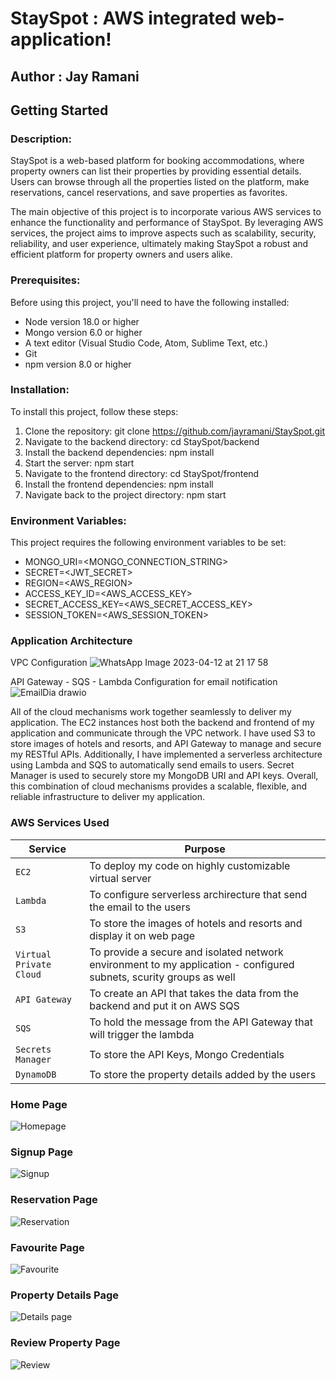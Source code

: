 # StaySpot : AWS integrated web-application!

## Author : Jay Ramani

## Getting Started

### **Description:**

StaySpot is a web-based platform for booking accommodations, where property owners can list their properties by providing essential details. Users can browse through all the properties listed on the platform, make reservations, cancel reservations, and save properties as favorites.

The main objective of this project is to incorporate various AWS services to enhance the functionality and performance of StaySpot. By leveraging AWS services, the project aims to improve aspects such as scalability, security, reliability, and user experience, ultimately making StaySpot a robust and efficient platform for property owners and users alike.

### **Prerequisites:**

Before using this project, you'll need to have the following installed:

- Node version 18.0 or higher 
- Mongo version 6.0 or higher
- A text editor (Visual Studio Code, Atom, Sublime Text, etc.)
- Git
- npm version 8.0 or higher


### **Installation:**

To install this project, follow these steps:

1. Clone the repository: git clone https://github.com/jayramani/StaySpot.git
2. Navigate to the backend directory: cd StaySpot/backend
3. Install the backend dependencies: npm install
4. Start the server: npm start
5. Navigate to the frontend directory: cd StaySpot/frontend
6. Install the frontend dependencies: npm install
7. Navigate back to the project directory: npm start

### **Environment Variables:**

This project requires the following environment variables to be set:

- MONGO_URI=<MONGO_CONNECTION_STRING>
- SECRET=<JWT_SECRET>
- REGION=<AWS_REGION>
- ACCESS_KEY_ID=<AWS_ACCESS_KEY>
- SECRET_ACCESS_KEY=<AWS_SECRET_ACCESS_KEY>
- SESSION_TOKEN=<AWS_SESSION_TOKEN><!-- Optional -->


### **Application Architecture**

VPC Configuration
![WhatsApp Image 2023-04-12 at 21 17 58](https://user-images.githubusercontent.com/37774914/234600771-3d23c633-67a7-4912-bd94-3540571a410f.jpg)


API Gateway - SQS - Lambda Configuration for email notification
![EmailDia drawio](https://user-images.githubusercontent.com/37774914/234600812-3e0a1689-9e71-4e3b-b243-e85639039812.png)

All of the cloud mechanisms work together seamlessly to deliver my application. The EC2 instances host both the backend and frontend of my application and communicate through the VPC network. I have used S3 to store images of hotels and resorts, and API Gateway to manage and secure my RESTful APIs. Additionally, I have implemented a serverless architecture using Lambda and SQS to automatically send emails to users. Secret Manager is used to securely store my MongoDB URI and API keys. Overall, this combination of cloud mechanisms provides a scalable, flexible, and reliable infrastructure to deliver my application.
### **AWS Services Used**

| Service | Purpose |
| --- | --- |
| `EC2` | To deploy my code on highly customizable virtual server |
| `Lambda` | To configure serverless archirecture that send the email to the users  |
| `S3` | To store the images of hotels and resorts and display it on web page  |
| `Virtual Private Cloud` | To provide a secure and isolated network environment to my application - configured subnets, scurity groups as well  |
| `API Gateway` | To create an API that takes the data from the backend and put it on AWS SQS  |
| `SQS` | To hold the message from the API Gateway that will trigger the lambda  |
| `Secrets Manager` | To store the API Keys, Mongo Credentials  |
| `DynamoDB` | To store the property details added by the users  |


### **Home Page**
![Homepage](https://user-images.githubusercontent.com/37774914/234597689-62c2e4f9-6a15-4764-9e3c-00f44d84189e.JPG)

### **Signup Page**
![Signup](https://user-images.githubusercontent.com/37774914/234598801-974ae0c6-4364-410b-b50b-44f26b6183a8.JPG)

### **Reservation Page**
![Reservation](https://user-images.githubusercontent.com/37774914/234598828-feaa526b-56c7-4524-820b-20ad6b0d0397.JPG)

### **Favourite Page**
![Favourite](https://user-images.githubusercontent.com/37774914/234598889-77be2e74-8ff4-4add-b7bc-ec68f6741147.JPG)

### **Property Details Page**
![Details page](https://user-images.githubusercontent.com/37774914/234598866-3dd54005-20f4-4955-8f5c-ed6752a4c8fe.JPG)

### **Review Property Page**
![Review](https://user-images.githubusercontent.com/37774914/234598852-5fa689ad-2f45-4a32-9f3f-118b68813acf.JPG)


